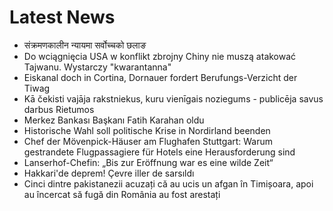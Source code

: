 # Latest News
-  संक्रमणकालीन न्यायमा सर्वोच्चको छलाङ
-  Do wciągnięcia USA w konflikt zbrojny Chiny nie muszą atakować Tajwanu. Wystarczy "kwarantanna"
-  Eiskanal doch in Cortina, Dornauer fordert Berufungs-Verzicht der Tiwag
-  Kā čekisti vajāja rakstniekus, kuru vienīgais noziegums - publicēja savus darbus Rietumos
-  Merkez Bankası Başkanı Fatih Karahan oldu
-  Historische Wahl soll politische Krise in Nordirland beenden
-  Chef der Mövenpick-Häuser am Flughafen Stuttgart: Warum gestrandete Flugpassagiere für Hotels eine Herausforderung sind
-  Lanserhof-Chefin: „Bis zur Eröffnung war es eine wilde Zeit“
-  Hakkari'de deprem! Çevre iller de sarsıldı
-  Cinci dintre pakistanezii acuzați că au ucis un afgan în Timișoara, apoi au încercat să fugă din România au fost arestați
